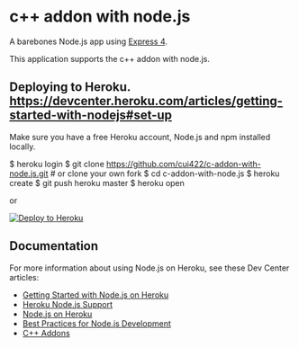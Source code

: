 # c++ addon with node.js

A barebones Node.js app using [Express 4](http://expressjs.com/).

This application supports the c++ addon with node.js.


## Deploying to Heroku. https://devcenter.heroku.com/articles/getting-started-with-nodejs#set-up
Make sure you have a free Heroku account, Node.js and npm installed locally.


$ heroku login
$ git clone https://github.com/cui422/c-addon-with-node.js.git # or clone your own fork
$ cd c-addon-with-node.js
$ heroku create
$ git push heroku master
$ heroku open

or

[![Deploy to Heroku](https://www.herokucdn.com/deploy/button.png)](https://heroku.com/deploy)


## Documentation

For more information about using Node.js on Heroku, see these Dev Center articles:

- [Getting Started with Node.js on Heroku](https://devcenter.heroku.com/articles/getting-started-with-nodejs)
- [Heroku Node.js Support](https://devcenter.heroku.com/articles/nodejs-support)
- [Node.js on Heroku](https://devcenter.heroku.com/categories/nodejs)
- [Best Practices for Node.js Development](https://devcenter.heroku.com/articles/node-best-practices)
- [C++ Addons](https://nodejs.org/api/addons.html)